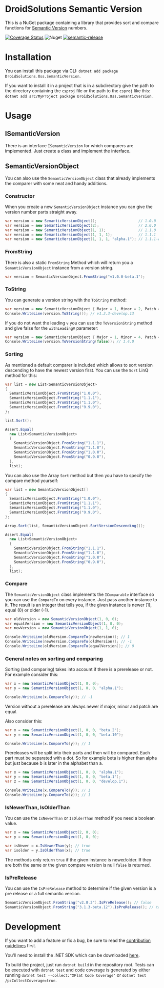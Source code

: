 # DroidSolutions Semantic Version

This is a NuGet package containing a library that provides sort and compare functions for [Semantic Version](https://semver.org/) numbers.

[![Coverage Status](https://coveralls.io/repos/github/droidsolutions/semantic-version/badge.svg?branch=main)](https://coveralls.io/github/droidsolutions/semantic-version?branch=main)
![Nuget](https://img.shields.io/nuget/v/DroidSolutions.Oss.SemanticVersion)
[![semantic-release](https://img.shields.io/badge/%20%20%F0%9F%93%A6%F0%9F%9A%80-semantic--release-e10079.svg)](https://github.com/semantic-release/semantic-release)

# Installation

You can install this package via CLI: `dotnet add package DroidSolutions.Oss.SemanticVersion`.

If you want to install it in a project that is in a subdirectory give the path to the directory containing the `csproj` file or the path to the `csproj` like this: `dotnet add src/MyProject package DroidSolutions.Oss.SemanticVersion`.

# Usage

## ISemanticVersion

There is an interface `ISemanticVersion` for which comparers are implemented. Just create a class and implement the interface.

## SemanticVersionObject

You can also use the `SemanticVersionObject` class that already implements the comparer with some neat and handy additions.

### Constructor

When you create a new `SemanticVersionObject` instance you can give the version number parts straight away.

```csharp
var version = new SemanticVersionObject();                   // 1.0.0
var version = new SemanticVersionObject(2);                  // 2.0.0
var version = new SemanticVersionObject(1, 1);               // 1.1.0
var version = new SemanticVersionObject(1, 1, 1);            // 1.1.1
var version = new SemanticVersionObject(1, 1, 1, "alpha.1"); // 1.1.1-alpha.1
```

### FromString

There is also a static `FromString` Method which will return you a `SemanticVersionObject` instance from a version string.

```csharp
var version = SemanticVersionObject.FromString("v1.0.0-beta.1");
```

### ToString

You can generate a version string with the `ToString` method:

```csharp
var version = new SemanticVersionObject { Major = 1, Minor = 2, Patch = 3, PreRelease = "develop.13" };
Console.WriteLine(version.ToString()); // v1.2.3-develop.13
```

If you do not want the leading `v` you can use the `ToVersionString` method and give false for the `withLeadingV` parameter:

```csharp
var version = new SemanticVersionObject { Major = 1, Minor = 4, Patch = 0 };
Console.WriteLine(version.ToVersionString(false)); // 1.4.0
```

### Sorting

As mentioned a default comparer is included which allows to sort version descending to have the newest version first. You can use the `Sort` LinQ method for this:

```csharp
var list = new List<SemanticVersionObject>
{
  SemanticVersionObject.FromString("1.0.0"),
  SemanticVersionObject.FromString("1.1.1"),
  SemanticVersionObject.FromString("1.1.0"),
  SemanticVersionObject.FromString("0.9.0"),
};

list.Sort();

Assert.Equal(
  new List<SemanticVersionObject>
  {
    SemanticVersionObject.FromString("1.1.1"),
    SemanticVersionObject.FromString("1.1.0"),
    SemanticVersionObject.FromString("1.0.0"),
    SemanticVersionObject.FromString("0.9.0"),
  },
  list);
```

You can also use the Array `Sort` method but then you have to specify the compare method yourself:

```csharp
var list = new SemanticVersionObject[]
{
  SemanticVersionObject.FromString("1.0.0"),
  SemanticVersionObject.FromString("1.1.1"),
  SemanticVersionObject.FromString("1.1.0"),
  SemanticVersionObject.FromString("0.9.0"),
};

Array.Sort(list, SemanticVersionObject.SortVersionDescending());

Assert.Equal(
  new List<SemanticVersionObject>
  {
    SemanticVersionObject.FromString("1.1.1"),
    SemanticVersionObject.FromString("1.1.0"),
    SemanticVersionObject.FromString("1.0.0"),
    SemanticVersionObject.FromString("0.9.0"),
  },
  list);
```

### Compare

The `SemanticVersionObject` class implements the `IComparable` interface so you can use the `CompareTo` on every instance. Just pass another instance to it. The result is an integer that tells you, if the given instance is newer (1), equal (0) or older (-1).

```csharp
var oldVersion = new SemanticVersionObject(1, 0, 0);
var equalVersion = new SemanticVersionObject(1, 0, 0);
var newVersion = new SemanticVersionObject(1, 1, 0);

Console.WriteLine(oldVersion.CompareTo(newVersion)); // 1
Console.WriteLine(newVersion.CompareTo(oldVersion)); // -1
Console.WriteLine(oldVersion.CompareTo(equalVersion)); // 0
```

### General notes on sorting and comparing

Sorting (and comparing) takes into account if there is a prerelease or not. For example consider this:

```csharp
var x = new SemanticVersionObject(1, 0, 0);
var y = new SemanticVersionObject(1, 0, 0, "alpha.1");

Console.WriteLine(x.CompareTo(y)); // -1
```

Version without a prerelease are always newer if major, minor and patch are equal.

Also consider this:

```csharp
var x = new SemanticVersionObject(1, 0, 0, "beta.2");
var y = new SemanticVersionObject(1, 0, 0, "beta.10");

Console.WriteLine(x.CompareTo(y)); // 1
```

Prereleases will be split into their parts and then will be compared. Each part must be separated with a dot. So for example beta is higher than alpha but just because b is later in the alphabet than a.

```csharp
var x = new SemanticVersionObject(1, 0, 0, "alpha.1");
var y = new SemanticVersionObject(1, 0, 0, "beta.1");
var z = new SemanticVersionObject(1, 0, 0, "develop.1");

Console.WriteLine(x.CompareTo(y)); // 1
Console.WriteLine(y.CompareTo(z)); // 1
```

### IsNewerThan, IsOlderThan

You can use the `IsNewerThan` or `IsOlderThan` method if you need a boolean value.

```csharp
var x = new SemanticVersionObject(2, 0, 0);
var y = new SemanticVersionObject(1, 0, 0);

var isNewer = x.IsNewerThan(y); // true
var isolder = y.IsOlderThan(x); // true
```

The methods only return `true` if the given instance is newer/older. If they are both the same or the given compare version is null `false` is returned.

### IsPreRelease

You can use the `IsPreRelease` method to determine if the given version is a pre release or a full semantic version.

```csharp
SemanticVersionObject.FromString("v2.0.3").IsPreRelease(); // false
SemanticVersionObject.FromString("3.1.3-beta.12").IsPreRelease(); // true
```

# Development

If you want to add a feature or fix a bug, be sure to read the [contribution guidelines](./CONTRIBUTING.md) first.

You'll need to install the .NET SDK which can be downloaded [here](https://dotnet.microsoft.com/en-us/download).

To build the project, just run `dotnet build` in the repository root. Tests can be executed with `dotnet test` and code coverage is generated by either running `dotnet test --collect:"XPlat Code Coverage"` or `dotnet test /p:CollectCoverage=true`.